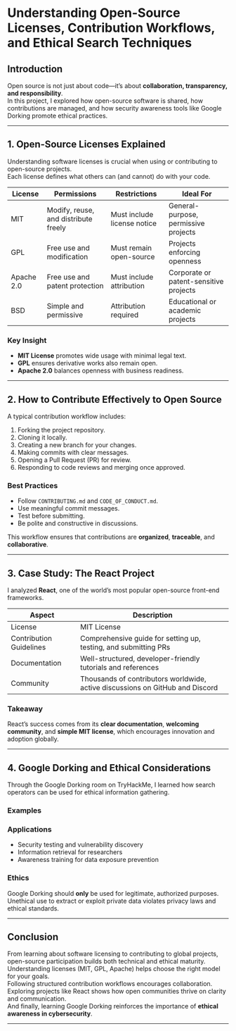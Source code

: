 # Understanding Open-Source Licenses, Contribution Workflows, and Ethical Search Techniques

## Introduction

Open source is not just about code—it’s about **collaboration, transparency, and responsibility**.  
In this project, I explored how open-source software is shared, how contributions are managed, and how security awareness tools like Google Dorking promote ethical practices.

---

## 1. Open-Source Licenses Explained

Understanding software licenses is crucial when using or contributing to open-source projects.  
Each license defines what others can (and cannot) do with your code.

| License | Permissions | Restrictions | Ideal For |
|----------|--------------|--------------|------------|
| MIT | Modify, reuse, and distribute freely | Must include license notice | General-purpose, permissive projects |
| GPL | Free use and modification | Must remain open-source | Projects enforcing openness |
| Apache 2.0 | Free use and patent protection | Must include attribution | Corporate or patent-sensitive projects |
| BSD | Simple and permissive | Attribution required | Educational or academic projects |

### Key Insight
- **MIT License** promotes wide usage with minimal legal text.  
- **GPL** ensures derivative works also remain open.  
- **Apache 2.0** balances openness with business readiness.  

---

## 2. How to Contribute Effectively to Open Source

A typical contribution workflow includes:

1. Forking the project repository.  
2. Cloning it locally.  
3. Creating a new branch for your changes.  
4. Making commits with clear messages.  
5. Opening a Pull Request (PR) for review.  
6. Responding to code reviews and merging once approved.

### Best Practices
- Follow `CONTRIBUTING.md` and `CODE_OF_CONDUCT.md`.  
- Use meaningful commit messages.  
- Test before submitting.  
- Be polite and constructive in discussions.

This workflow ensures that contributions are **organized**, **traceable**, and **collaborative**.

---

## 3. Case Study: The React Project

I analyzed **React**, one of the world’s most popular open-source front-end frameworks.

| Aspect | Description |
|--------|--------------|
| License | MIT License |
| Contribution Guidelines | Comprehensive guide for setting up, testing, and submitting PRs |
| Documentation | Well-structured, developer-friendly tutorials and references |
| Community | Thousands of contributors worldwide, active discussions on GitHub and Discord |

### Takeaway
React’s success comes from its **clear documentation**, **welcoming community**, and **simple MIT license**, which encourages innovation and adoption globally.

---

## 4. Google Dorking and Ethical Considerations

Through the Google Dorking room on TryHackMe, I learned how search operators can be used for ethical information gathering.

### Examples

### Applications
- Security testing and vulnerability discovery  
- Information retrieval for researchers  
- Awareness training for data exposure prevention  

### Ethics
Google Dorking should **only** be used for legitimate, authorized purposes.  
Unethical use to extract or exploit private data violates privacy laws and ethical standards.

---

## Conclusion

From learning about software licensing to contributing to global projects, open-source participation builds both technical and ethical maturity.  
Understanding licenses (MIT, GPL, Apache) helps choose the right model for your goals.  
Following structured contribution workflows encourages collaboration.  
Exploring projects like React shows how open communities thrive on clarity and communication.  
And finally, learning Google Dorking reinforces the importance of **ethical awareness in cybersecurity**.

---



